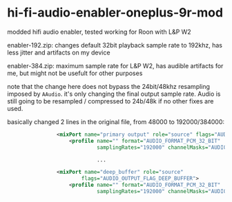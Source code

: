 # hi-fi-audio-enabler-oneplus-9r-mod

modded hifi audio enabler, tested working for Roon with L&P W2

enabler-192.zip: changes default 32bit playback sample rate to 192khz, has less jitter and artifacts on my device

enabler-384.zip: maximum sample rate for L&P W2, has audible artifacts for me, but might not be usefult for other purposes

note that the change here does not bypass the 24bit/48khz resampling imposed by `AAudio`. it's only changing the final output sample rate. Audio is still going to be resampled / compressed to 24b/48k if no other fixes are used.

basically changed 2 lines in the original file, from 48000 to 192000/384000:

```xml
                <mixPort name="primary output" role="source" flags="AUDIO_OUTPUT_FLAG_FAST|AUDIO_OUTPUT_FLAG_PRIMARY">
                    <profile name="" format="AUDIO_FORMAT_PCM_32_BIT"
                             samplingRates="192000" channelMasks="AUDIO_CHANNEL_OUT_STEREO"/>

                             ...

                <mixPort name="deep_buffer" role="source"
                        flags="AUDIO_OUTPUT_FLAG_DEEP_BUFFER">
                    <profile name="" format="AUDIO_FORMAT_PCM_32_BIT"
                             samplingRates="192000" channelMasks="AUDIO_CHANNEL_OUT_STEREO"/>

```
